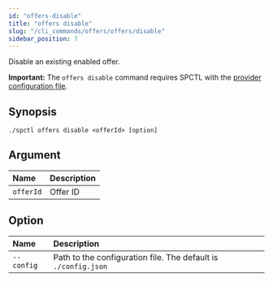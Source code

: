 ```yaml
---
id: "offers-disable"
title: "offers disable"
slug: "/cli_commands/offers/offers/disable"
sidebar_position: 7
---
```


Disable an existing enabled offer.

**Important:** The `offers disable` command requires SPCTL with the [provider configuration file](/developers/cli_guides/configure#for-offer-providers).

## Synopsis

```
./spctl offers disable <offerId> [option]
```

## Argument

| **Name** | **Description**                 |
|:---------|:--------------------------------|
| `offerId`     | Offer ID  |

## Option

| **Name** |**Description**                |
|:--------------------|:-------------------------------|
| `--config`          |Path to the configuration file. The default is `./config.json` |